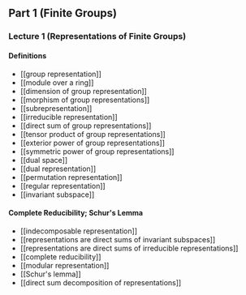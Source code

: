 ## Part 1 (Finite Groups)
### Lecture 1 (Representations of Finite Groups)
#### Definitions
- [[group representation]]
- [[module over a ring]]
- [[dimension of group representation]]
- [[morphism of group representations]]
- [[subrepresentation]]
- [[irreducible representation]]
- [[direct sum of group representations]]
- [[tensor product of group representations]]
- [[exterior power of group representations]]
- [[symmetric power of group representations]]
- [[dual space]]
- [[dual representation]]
- [[permutation representation]]
- [[regular representation]]
- [[invariant subspace]]
#### Complete Reducibility; Schur's Lemma
- [[indecomposable representation]]
- [[representations are direct sums of invariant subspaces]]
- [[representations are direct sums of irreducible representations]]
- [[complete reducibility]]
- [[modular representation]]
- [[Schur's lemma]]
- [[direct sum decomposition of representations]]
